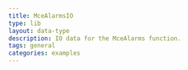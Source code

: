```yaml
---
title: MceAlarmsIO
type: lib
layout: data-type
description: IO data for the MceAlarms function.
tags: general
categories: examples
---
```

